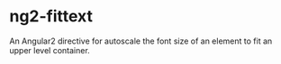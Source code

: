 # ng2-fittext
An Angular2 directive for autoscale the font size of an element to fit an upper level container.
